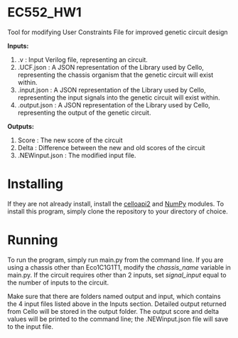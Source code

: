 # EC552_HW1

Tool for modifying User Constraints File for improved genetic circuit design

**Inputs:**
1. .v : Input Verilog file, representing an circuit.
2. .UCF.json : A JSON representation of the Library used by Cello, representing the chassis organism that the genetic circuit will exist within.
3. .input.json : A JSON representation of the Library used by Cello, representing the input signals into the genetic circuit will exist within.
4. .output.json : A JSON representation of the Library used by Cello, representing the output of the genetic circuit.

**Outputs:**
1. Score : The new score of the circuit
2. Delta : Difference between the new and old scores of the circuit
3. .NEWinput.json : The modified input file.

# Installing

If they are not already install, install the [celloapi2](https://github.com/CIDARLAB/celloapi2) and [NumPy](https://numpy.org/) modules.
To install this program, simply clone the repository to your directory of choice. 

# Running
To run the program, simply run main.py from the command line.
If you are using a chassis other than Eco1C1G1T1, modify the *chassis_name* variable in main.py.
If the circuit requires other than 2 inputs, set *signal_input* equal to the number of inputs to the circuit.

Make sure that there are folders named output and input, which contains the 4 input files listed above in the Inputs section.
Detailed output returned from Cello will be stored in the output folder.
The output score and delta values will be printed to the command line; the .NEWinput.json file will save to the input file.
